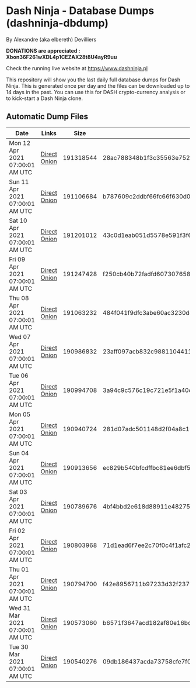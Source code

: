 # Dash Ninja - Database Dumps (dashninja-dbdump)
By Alexandre (aka elbereth) Devilliers

**DONATIONS are appreciated : Xbon36F261wXDL4p1CEZAX28t8U4ayR9uu**

Check the running live website at https://www.dashninja.pl

This repository will show you the last daily full database dumps for Dash Ninja. This is generated once per day and the files can be downloaded up to 14 days in the past.
You can use this for DASH crypto-currency analysis or to kick-start a Dash Ninja clone.


## Automatic Dump Files
| Date | Links | Size | SHA256 |
|--|--|--|--|
| Mon 12 Apr 2021 07:00:01 AM UTC | [Direct](https://oshi.at/munrVZ) [Onion](http://oshiatwowvdbshka.onion/munrVZ) | 191318544 | 28ac788348b1f3c35563e752db2ce27ca62db2d025524f0646430f2cca4e7c7b | 
| Sun 11 Apr 2021 07:00:01 AM UTC | [Direct](https://oshi.at/xaGjqH) [Onion](http://oshiatwowvdbshka.onion/xaGjqH) | 191106684 | b787609c2ddbf66fc66f630d0b9ac468110f732a60620f046fab0e4c56e9814e | 
| Sat 10 Apr 2021 07:00:01 AM UTC | [Direct](https://oshi.at/gPLcUp) [Onion](http://oshiatwowvdbshka.onion/gPLcUp) | 191201012 | 43c0d1eab051d5578e591f3f65458f9b3a5d43a13a8bd2277b5998c4e0bef801 | 
| Fri 09 Apr 2021 07:00:01 AM UTC | [Direct]() [Onion]() | 191247428 | f250cb40b72fadfd6073076586a754ed42b8499380d97784a277d52578db5119 | 
| Thu 08 Apr 2021 07:00:01 AM UTC | [Direct](https://oshi.at/gdZFpb) [Onion](http://oshiatwowvdbshka.onion/gdZFpb) | 191063232 | 484f041f9dfc3abe60ac3230dc07fe467de7a1f981918e7531e73893bdaac6b9 | 
| Wed 07 Apr 2021 07:00:01 AM UTC | [Direct](https://oshi.at/AjKgjy) [Onion](http://oshiatwowvdbshka.onion/AjKgjy) | 190986832 | 23aff097acb832c9881104411ac935eee115015e69d6ecf879082d65b3785349 | 
| Tue 06 Apr 2021 07:00:01 AM UTC | [Direct](https://oshi.at/eqmkMZ) [Onion](http://oshiatwowvdbshka.onion/eqmkMZ) | 190994708 | 3a94c9c576c19c721e5f1a40dbaa17f174d6e9c2d8fb737f7d6218382e43df9f | 
| Mon 05 Apr 2021 07:00:01 AM UTC | [Direct](https://oshi.at/dEAAhd) [Onion](http://oshiatwowvdbshka.onion/dEAAhd) | 190940724 | 281d07adc501148d2f04a8c10e5d1d75756180575a471732237dcba1a6d1a7ae | 
| Sun 04 Apr 2021 07:00:01 AM UTC | [Direct](https://oshi.at/LxKAqf) [Onion](http://oshiatwowvdbshka.onion/LxKAqf) | 190913656 | ec829b540bfcdffbc81ee6dbf5f3f1fae0eb4e202bea2d2738a483b1e06b5a47 | 
| Sat 03 Apr 2021 07:00:01 AM UTC | [Direct](https://oshi.at/LxJPrC) [Onion](http://oshiatwowvdbshka.onion/LxJPrC) | 190789676 | 4bf4bbd2e618d88911e48275df18873a6acabe3669c3f9920c411074c661c571 | 
| Fri 02 Apr 2021 07:00:01 AM UTC | [Direct](https://oshi.at/ftkmMU) [Onion](http://oshiatwowvdbshka.onion/ftkmMU) | 190803968 | 71d1ead6f7ee2c70f0c4f1afc2505fb77db2feebc9a6aa01d18d69cb83e44484 | 
| Thu 01 Apr 2021 07:00:01 AM UTC | [Direct](https://oshi.at/CqJGhV) [Onion](http://oshiatwowvdbshka.onion/CqJGhV) | 190794700 | f42e8956711b97233d32f237f3aa30d7905236397f3d5bf3c227bc671f824e0d | 
| Wed 31 Mar 2021 07:00:01 AM UTC | [Direct](https://oshi.at/wpPgTp) [Onion](http://oshiatwowvdbshka.onion/wpPgTp) | 190573060 | b6571f3647acd182af80e16bc29b46dc6e8d2d0c28692d940a07ccb68599542c | 
| Tue 30 Mar 2021 07:00:01 AM UTC | [Direct](https://oshi.at/HZjXjq) [Onion](http://oshiatwowvdbshka.onion/HZjXjq) | 190540276 | 09db186437acda73758cfe7f07f2ca5879a9944cb23245b0481354c29df0de85 | 
